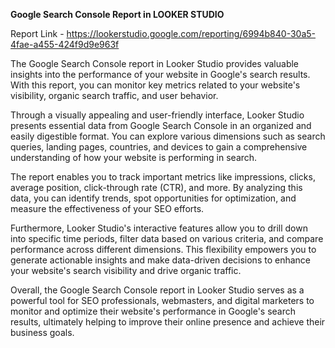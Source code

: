 **Google Search Console Report in LOOKER STUDIO**

Report Link - https://lookerstudio.google.com/reporting/6994b840-30a5-4fae-a455-424f9d9e963f

The Google Search Console report in Looker Studio provides valuable insights into the performance of your website in Google's search results. With this report, you can monitor key metrics related to your website's visibility, organic search traffic, and user behavior.

Through a visually appealing and user-friendly interface, Looker Studio presents essential data from Google Search Console in an organized and easily digestible format. You can explore various dimensions such as search queries, landing pages, countries, and devices to gain a comprehensive understanding of how your website is performing in search.

The report enables you to track important metrics like impressions, clicks, average position, click-through rate (CTR), and more. By analyzing this data, you can identify trends, spot opportunities for optimization, and measure the effectiveness of your SEO efforts.

Furthermore, Looker Studio's interactive features allow you to drill down into specific time periods, filter data based on various criteria, and compare performance across different dimensions. This flexibility empowers you to generate actionable insights and make data-driven decisions to enhance your website's search visibility and drive organic traffic.

Overall, the Google Search Console report in Looker Studio serves as a powerful tool for SEO professionals, webmasters, and digital marketers to monitor and optimize their website's performance in Google's search results, ultimately helping to improve their online presence and achieve their business goals.
